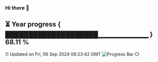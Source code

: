 ### Hi there 👋
⏳ Year progress { ████████████████████▁▁▁▁▁▁▁▁▁▁ } 68.11 %
---
⏰ Updated on Fri, 06 Sep 2024 06:23:42 GMT
![Progress Bar CI](https://github.com/liununu/liununu/workflows/Progress%20Bar%20CI/badge.svg)
